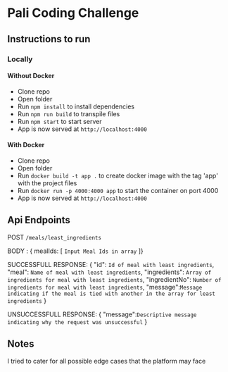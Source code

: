 # Pali Coding Challenge

## Instructions to run

### Locally

#### Without Docker

- Clone repo
- Open folder
- Run `npm install` to install dependencies
- Run `npm run build` to transpile files
- Run `npm start` to start server
- App is now served at `http://localhost:4000`

#### With Docker

- Clone repo
- Open folder
- Run `docker build -t app .` to create docker image with the tag 'app' with the project files
- Run `docker run -p 4000:4000 app` to start the container on port 4000
- App is now served at `http://localhost:4000`

## Api Endpoints

POST `/meals/least_ingredients`

BODY : { mealIds: [ ``Input Meal Ids in array`` ]}

SUCCESSFULL RESPONSE: {
    "id": ``Id of meal with least ingredients``,
    "meal": ``Name of meal with least ingredients``,
    "ingredients": ``Array of ingredients for meal with least ingredients``,
    "ingredientNo": ``Number of ingredients for meal with least ingredients``,
    "message":``Message indicating if the meal is tied with another in the array for least ingredients``
}

UNSUCCESSFULL RESPONSE: {
    "message":``Descriptive message indicating why the request was unsuccessful``
}

## Notes

I tried to cater for all possible edge cases that the platform may face